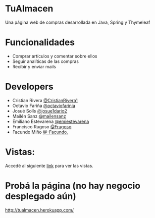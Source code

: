 # TuAlmacen
Una página web de compras desarrollada en Java, Spring y Thymeleaf

# Funcionalidades
- Comprar artículos y comentar sobre ellos
- Seguir analíticas de las compras
- Recibir y enviar mails

# Developers
- Cristian Rivera [@CristianRivera1](https://github.com/CristianRivera1) 
- Octavio Fariña [@octaviofarinia](https://github.com/octaviofarinia)
- Josué Solís [@josue1dario2](https://github.com/josue1dario2)
- Mailén Sanz [@mailensanz](https://github.com/mailensanz)
- Emiliano Estevarena [@emiestevarena](https://github.com/emiestevarena)
- Francisco Rugoso [@Frugoso](https://github.com/Frugoso)
- Facundo Miño [@-Facundo.](https://github.com/43832580)

# Vistas:
Accedé al siguiente [link](https://drive.google.com/drive/folders/1BcS3xLQwTkxzmyoRDfi8BFmgEepI6S-6?usp=sharing) para ver las vistas.

# Probá la página (no hay negocio desplegado aún)
http://tualmacen.herokuapp.com/
